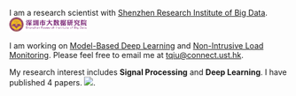 I am a research scientist with [Shenzhen Research Institute of Big Data](http://www.sribd.cn/en). <img src='./images/sribd.png' style='width: 10em;'>

I am working on [Model-Based Deep Learning](https://www.weizmann.ac.il/math/yonina/sites/math.yonina/files/Model-Based_Deep_Learning_1.pdf) and [Non-Intrusive Load Monitoring](http://nilmworkshop.org). Please feel free to email me at [tqiu@connect.ust.hk](mailto:tqiu@connect.ust.hk).

My research interest includes **Signal Processing** and **Deep Learning**. I have published 4 papers. <a href='https://scholar.google.com/citations?hl=en&user=rgV2Ez4AAAAJ&view_op=list_works&sortby=pubdate'><img src="https://img.shields.io/endpoint?logo=Google%20Scholar&url=https%3A%2F%2Fgithub.com%2Fqiutianyu%2Fqiutianyu.github.io%2Fblob%2Fgoogle-scholar-stats%2Fgs_data_shieldsio.json&labelColor=f6f6f6&color=9cf&style=flat&label=citations"></a>.